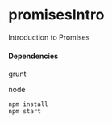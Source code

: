 # promisesIntro
Introduction to Promises

#### Dependencies
grunt

node

```
npm install
npm start
```
